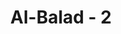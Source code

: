 ---
title: "Al-Balad - 2"
no: 2
arabic_no: ٢
ayah: وَاَنْتَ حِلٌّۢ بِهٰذَا الْبَلَدِۙ
translation: "dan engkau (Muhammad), bertempat di negeri (Mekah) ini,"
tafsir: "Kata hill dalam ayat itu berarti \"bertempat\". Maksudnya adalah bahwa kota ini adalah juga tempat lahir Nabi Muhammad yang merupakan nabi terbesar dan terakhir yang membawa agama Islam. Dengan demikian, Allah bersumpah dengan kota Mekah yang agung karena tempat kelahiran manusia agung, yaitu Muhammad saw. Ada pula yang menafsirkan hill dalam ayat itu \"halal\", yaitu halal bagi Nabi berperang dalam kota itu bila diperangi, apa yang tidak dihalalkan bagi orang lain."
---